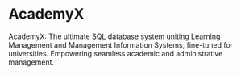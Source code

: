 # AcademyX
AcademyX: The ultimate SQL database system uniting Learning Management and Management Information Systems, fine-tuned for universities. Empowering seamless academic and administrative management.
